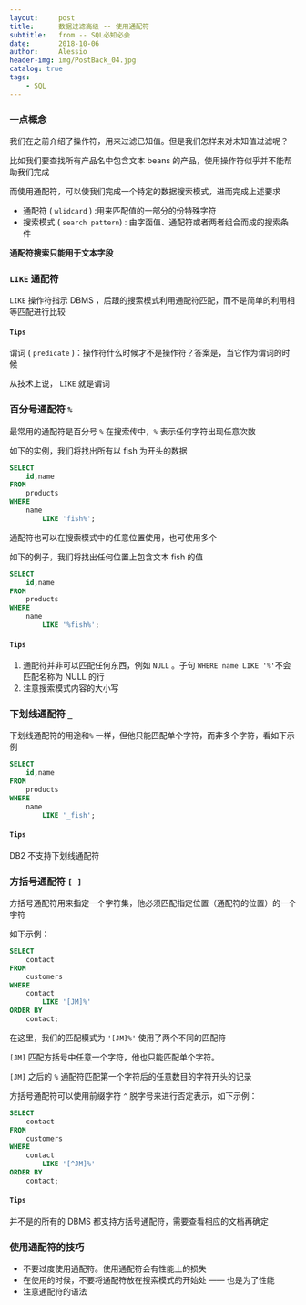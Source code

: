 ```yaml
---
layout:     post
title:      数据过滤高级 -- 使用通配符
subtitle:   from -- SQL必知必会 
date:       2018-10-06
author:     Alessio
header-img: img/PostBack_04.jpg
catalog: true
tags:
    - SQL
---
```

### 一点概念

我们在之前介绍了操作符，用来过滤已知值。但是我们怎样来对未知值过滤呢？

比如我们要查找所有产品名中包含文本 beans 的产品，使用操作符似乎并不能帮助我们完成

而使用通配符，可以使我们完成一个特定的数据搜索模式，进而完成上述要求

- 通配符 ( `wlidcard` ) :用来匹配值的一部分的份特殊字符
- 搜索模式 ( `search pattern`) : 由字面值、通配符或者两者组合而成的搜索条件

**通配符搜索只能用于文本字段**

### `LIKE` 通配符

`LIKE` 操作符指示 DBMS ，后跟的搜索模式利用通配符匹配，而不是简单的利用相等匹配进行比较

#### `Tips`
谓词 ( `predicate` )：操作符什么时候才不是操作符？答案是，当它作为谓词的时候

从技术上说， `LIKE` 就是谓词

### 百分号通配符 `%`

最常用的通配符是百分号 `%` 在搜索传中，`%` 表示任何字符出现任意次数

如下的实例，我们将找出所有以 fish 为开头的数据

```sql
SELECT
    id,name
FROM
    products
WHERE
    name
        LIKE 'fish%';
```
通配符也可以在搜索模式中的任意位置使用，也可使用多个

如下的例子，我们将找出任何位置上包含文本 fish 的值
```sql
SELECT
    id,name
FROM
    products
WHERE
    name
        LIKE '%fish%';

```
#### `Tips`
1. 通配符并非可以匹配任何东西，例如 `NULL` 。子句 ` WHERE name LIKE '%' `不会匹配名称为 NULL 的行
2. 注意搜索模式内容的大小写

### 下划线通配符 `_`
下划线通配符的用途和`%` 一样，但他只能匹配单个字符，而非多个字符，看如下示例
```sql
SELECT
    id,name
FROM
    products
WHERE
    name
        LIKE '_fish';
```
#### `Tips`
DB2 不支持下划线通配符

### 方括号通配符 `[ ]`
方括号通配符用来指定一个字符集，他必须匹配指定位置（通配符的位置）的一个字符

如下示例：

```sql
SELECT
    contact
FROM
    customers
WHERE
    contact 
        LIKE '[JM]%'
ORDER BY
    contact;
```
在这里，我们的匹配模式为 `'[JM]%'` 使用了两个不同的匹配符

`[JM]` 匹配方括号中任意一个字符，他也只能匹配单个字符。

`[JM]` 之后的 `%` 通配符匹配第一个字符后的任意数目的字符开头的记录

方括号通配符可以使用前缀字符 `^` 脱字号来进行否定表示，如下示例：
```sql
SELECT
    contact
FROM
    customers
WHERE
    contact 
        LIKE '[^JM]%'
ORDER BY
    contact;
```
#### `Tips`

并不是的所有的 DBMS 都支持方括号通配符，需要查看相应的文档再确定

### 使用通配符的技巧

- 不要过度使用通配符。使用通配符会有性能上的损失
- 在使用的时候，不要将通配符放在搜索模式的开始处 —— 也是为了性能
- 注意通配符的语法